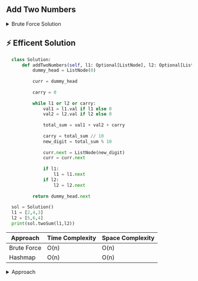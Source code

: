 ## Add Two Numbers
<details>
<summary>Brute Force Solution</summary>
  
```python
    class Solution:
        def addTwoNumbers(self, l1: Optional[ListNode], l2: Optional[ListNode]) -> Optional[ListNode]:
            current = l1
            list_l1 = []
            while current is not None:
                list_l1.append(current.val)
                current = current.next
            
            curr = l2 
            list_l2 = []    
            while curr is not None:
                list_l2.append(curr.val)
                curr = curr.next
            
            new = []
    
            if len(list_l1) > len(list_l2):
                result = len(list_l1) - len(list_l2)
                while result > 0:
                    list_l2.append(0)
                    result -= 1
            
            if len(list_l2) > len(list_l1):
                result = len(list_l2) - len(list_l1)
                while result > 0:
                    list_l1.append(0)
                    result -= 1
    
            i,j = 0,0
            carry = 0
            while i != len(list_l1) or j != len(list_l2): #[7,0,8]
                total = list_l1[i] + list_l2[j] + carry
                if total > 9:
                    total = total % 10
                    carry = 1
                else:
                    carry = 0
    
                new.append(total)
                
                i += 1
                j += 1
            
            if carry > 0:
                new.append(carry)
    
            head = ListNode(new[0])
            curr = head
            for value in new[1:]:
                curr.next = ListNode(value)
                curr = curr.next
            return head
    
        sol = Solution()
        l1 = [2,4,3]
        l2 = [5,6,4]
        print(sol.twoSum(l1,l2))
```
</details>

## ⚡ Efficent Solution

```python
  class Solution:
      def addTwoNumbers(self, l1: Optional[ListNode], l2: Optional[ListNode]) -> Optional[ListNode]:
          dummy_head = ListNode(0)
  
          curr = dummy_head
  
          carry = 0
  
          while l1 or l2 or carry:
              val1 = l1.val if l1 else 0
              val2 = l2.val if l2 else 0
  
              total_sum = val1 + val2 + carry
  
              carry = total_sum // 10
              new_digit = total_sum % 10
  
              curr.next = ListNode(new_digit)
              curr = curr.next
  
              if l1:
                  l1 = l1.next
              if l2:
                  l2 = l2.next
          
          return dummy_head.next
          
  sol = Solution()
  l1 = [2,4,3]
  l2 = [5,6,4]
  print(sol.twoSum(l1,l2))
  ```
| Approach       | Time Complexity | Space Complexity |
|----------------|-----------------|------------------|
| Brute Force    | O(n)            | O(n)             |
| Hashmap        | O(n)            | O(n)             |

<details>
<summary>Approach</summary>

    1) First assign dummy_head(which will be none)
    2) Assign a pointer to this one
    3) check if the value exit in that particular linked list for each one
    4) Find the carry(//) and the new_digit(%)
    5) for this new LL add this node and iterate through it

